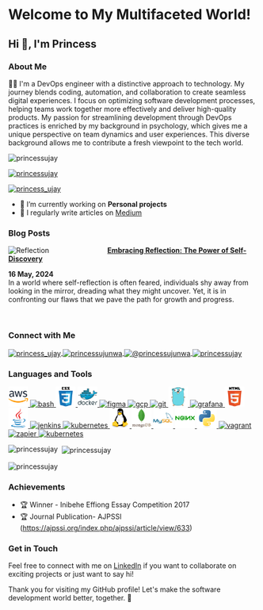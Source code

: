 # Welcome to My Multifaceted World!

<h2 align="left">Hi 👋, I'm Princess</h2>

### About Me
👩‍💻 I'm a DevOps engineer with a distinctive approach to technology. My journey blends coding, automation, and collaboration to create seamless digital experiences. I focus on optimizing software development processes, helping teams work together more effectively and deliver high-quality products. My passion for streamlining development through DevOps practices is enriched by my background in psychology, which gives me a unique perspective on team dynamics and user experiences. This diverse background allows me to contribute a fresh viewpoint to the tech world.

<p align="left"> 
  <img src="https://komarev.com/ghpvc/?username=princessujay&label=Profile%20views&color=0e75b6&style=flat" alt="princessujay" /> 
</p>

<p align="left"> 
  <a href="https://github.com/ryo-ma/github-profile-trophy">
    <img src="https://github-profile-trophy.vercel.app/?username=princessujay" alt="princessujay" />
  </a> 
</p>

<p align="left"> 
  <a href="https://twitter.com/princess_ujay" target="blank">
    <img src="https://img.shields.io/twitter/follow/princess_ujay?logo=twitter&style=for-the-badge" alt="princess_ujay" />
  </a> 
</p>

- 🔭 I’m currently working on **Personal projects**
- 📝 I regularly write articles on [Medium](https://medium.com/@princess-ujay)

### Blog Posts
<!-- BLOG-POST-LIST:START -->
<!-- HASHNODE_BLOG:START -->
<p align="left">
<a href="https://medium.com/@princess-ujay/embracing-reflection-the-power-of-self-discovery-8f56a108a30c" title="Embracing Reflection: The Power of Self-Discovery"><img src="https://miro.medium.com/v2/resize:fit:720/format:webp/1*qxZ88Hn9HJh57wdh8juEUA@2x.jpeg" alt="Reflection" width="200px" align="left" /></a>
<a href="https://medium.com/@princess-ujay/embracing-reflection-the-power-of-self-discovery-8f56a108a30c" title="Embracing Reflection: The Power of Self-Discovery"><strong>Embracing Reflection: The Power of Self-Discovery</strong></a>
<div><strong>16 May, 2024</strong>
<br/> In a world where self-reflection is often feared, individuals shy away from looking in the mirror, dreading what they might uncover. Yet, it is in confronting our flaws that we pave the path for growth and progress.
</p> <br/>
<!-- HASHNODE_BLOG:END -->
<!-- BLOG-POST-LIST:END -->

### Connect with Me
<p align="left">
  <a href="https://twitter.com/princess_ujay" target="blank">
    <img align="center" src="https://raw.githubusercontent.com/rahuldkjain/github-profile-readme-generator/master/src/images/icons/Social/twitter.svg" alt="princess_ujay" height="30" width="40" />
  </a>
  <a href="https://linkedin.com/in/princessujunwa" target="blank">
    <img align="center" src="https://raw.githubusercontent.com/rahuldkjain/github-profile-readme-generator/master/src/images/icons/Social/linked-in-alt.svg" alt="princessujunwa" height="30" width="40" />
  </a>
  <a href="https://medium.com/@princessujunwa" target="blank">
    <img align="center" src="https://raw.githubusercontent.com/rahuldkjain/github-profile-readme-generator/master/src/images/icons/Social/medium.svg" alt="@princessujunwa" height="30" width="40" />
  </a>
  <a href="https://www.youtube.com/c/princessujay" target="blank">
    <img align="center" src="https://raw.githubusercontent.com/rahuldkjain/github-profile-readme-generator/master/src/images/icons/Social/youtube.svg" alt="princessujay" height="30" width="40" />
  </a>
</p>

### Languages and Tools
<p align="left"> 
  <a href="https://aws.amazon.com" target="_blank" rel="noreferrer"> 
    <img src="https://raw.githubusercontent.com/devicons/devicon/master/icons/amazonwebservices/amazonwebservices-original-wordmark.svg" alt="aws" width="40" height="40"/> 
  </a> 
  <a href="https://www.gnu.org/software/bash/" target="_blank" rel="noreferrer"> 
    <img src="https://www.vectorlogo.zone/logos/gnu_bash/gnu_bash-icon.svg" alt="bash" width="40" height="40"/> 
  </a> 
  <a href="https://www.w3schools.com/css/" target="_blank" rel="noreferrer"> 
    <img src="https://raw.githubusercontent.com/devicons/devicon/master/icons/css3/css3-original-wordmark.svg" alt="css3" width="40" height="40"/> 
  </a> 
  <a href="https://www.docker.com/" target="_blank" rel="noreferrer"> 
    <img src="https://raw.githubusercontent.com/devicons/devicon/master/icons/docker/docker-original-wordmark.svg" alt="docker" width="40" height="40"/> 
  </a> 
  <a href="https://www.figma.com/" target="_blank" rel="noreferrer"> 
    <img src="https://www.vectorlogo.zone/logos/figma/figma-icon.svg" alt="figma" width="40" height="40"/> 
  </a> 
  <a href="https://cloud.google.com" target="_blank" rel="noreferrer"> 
    <img src="https://www.vectorlogo.zone/logos/google_cloud/google_cloud-icon.svg" alt="gcp" width="40" height="40"/> 
  </a> 
  <a href="https://git-scm.com/" target="_blank" rel="noreferrer"> 
    <img src="https://www.vectorlogo.zone/logos/git-scm/git-scm-icon.svg" alt="git" width="40" height="40"/> 
  </a> 
  <a href="https://golang.org" target="_blank" rel="noreferrer"> 
    <img src="https://raw.githubusercontent.com/devicons/devicon/master/icons/go/go-original.svg" alt="go" width="40" height="40"/> 
  </a> 
  <a href="https://grafana.com" target="_blank" rel="noreferrer"> 
    <img src="https://www.vectorlogo.zone/logos/grafana/grafana-icon.svg" alt="grafana" width="40" height="40"/> 
  </a> 
  <a href="https://www.w3.org/html/" target="_blank" rel="noreferrer"> 
    <img src="https://raw.githubusercontent.com/devicons/devicon/master/icons/html5/html5-original-wordmark.svg" alt="html5" width="40" height="40"/> 
  </a> 
  <a href="https://www.java.com" target="_blank" rel="noreferrer"> 
    <img src="https://raw.githubusercontent.com/devicons/devicon/master/icons/java/java-original.svg" alt="java" width="40" height="40"/> 
  </a> 
  <a href="https://www.jenkins.io" target="_blank" rel="noreferrer"> 
    <img src="https://www.vectorlogo.zone/logos/jenkins/jenkins-icon.svg" alt="jenkins" width="40" height="40"/> 
  </a> 
  <a href="https://kubernetes.io" target="_blank" rel="noreferrer"> 
    <img src="https://www.vectorlogo.zone/logos/kubernetes/kubernetes-icon.svg" alt="kubernetes" width="40" height="40"/> 
  </a> 
  <a href="https://www.linux.org/" target="_blank" rel="noreferrer"> 
    <img src="https://raw.githubusercontent.com/devicons/devicon/master/icons/linux/linux-original.svg" alt="linux" width="40" height="40"/> 
  </a> 
  <a href="https://www.mongodb.com/" target="_blank" rel="noreferrer"> 
    <img src="https://raw.githubusercontent.com/devicons/devicon/master/icons/mongodb/mongodb-original-wordmark.svg" alt="mongodb" width="40" height="40"/> 
  </a> 
  <a href="https://www.mysql.com/" target="_blank" rel="noreferrer"> 
    <img src="https://raw.githubusercontent.com/devicons/devicon/master/icons/mysql/mysql-original-wordmark.svg" alt="mysql" width="40" height="40"/> 
  </a> 
  <a href="https://www.nginx.com" target="_blank" rel="noreferrer"> 
        <img src="https://raw.githubusercontent.com/devicons/devicon/master/icons/nginx/nginx-original.svg" alt="nginx" width="40" height="40"/> 
  </a> 
  <a href="https://www.python.org" target="_blank" rel="noreferrer"> 
    <img src="https://raw.githubusercontent.com/devicons/devicon/master/icons/python/python-original.svg" alt="python" width="40" height="40"/> 
  </a> 
  <a href="https://www.vagrantup.com/" target="_blank" rel="noreferrer"> 
    <img src="https://www.vectorlogo.zone/logos/vagrantup/vagrantup-icon.svg" alt="vagrant" width="40" height="40"/> 
  </a> 
  
  <a href="https://zapier.com" target="_blank" rel="noreferrer"> 
    <img src="https://www.vectorlogo.zone/logos/zapier/zapier-icon.svg" alt="zapier" width="40" height="40"/> 
  </a> 
  <a href="https://kubernetes.io">
    <img src="https://cdn.worldvectorlogo.com/logos/kubernetes.svg" alt="kubernetes" width="40" height="40"/>
  </a>
</p>

<p>
  <img align="left" src="https://github-readme-stats.vercel.app/api/top-langs?username=princessujay&show_icons=true&locale=en&layout=compact" alt="princessujay" />
</p>

<p>&nbsp;
  <img align="center" src="https://github-readme-stats.vercel.app/api?username=princessujay&show_icons=true&locale=en" alt="princessujay" />
</p>

<p>
  <img align="center" src="https://github-readme-streak-stats.herokuapp.com/?user=princessujay&" alt="princessujay" />
</p>

### Achievements

- 🏆 Winner - Inibehe Effiong Essay Competition 2017
- 🏆 Journal Publication- AJPSSI (https://ajpssi.org/index.php/ajpssi/article/view/633)    
<!--
### Featured Projects

- **Automated Deployment Pipeline**
  - Automated CI/CD pipeline using Jenkins and Docker to streamline application deployment.
- **Kubernetes Cluster Management**
  - Designed and managed Kubernetes clusters on AWS, implementing best practices for security and scalability.
- **Infrastructure as Code with Terraform**
  - Developed infrastructure automation scripts using Terraform, enabling consistent and repeatable deployments.
-->
### Get in Touch
Feel free to connect with me on [LinkedIn](https://linkedin.com/in/princessujunwa) if you want to collaborate on exciting projects or just want to say hi!

Thank you for visiting my GitHub profile! Let's make the software development world better, together. 🚀
